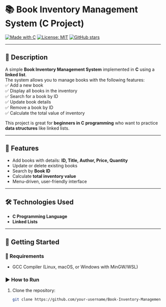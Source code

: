 # 📚 Book Inventory Management System (C Project)

[![Made with C](https://img.shields.io/badge/Made%20with-C-blue.svg)](https://en.wikipedia.org/wiki/C_(programming_language))
[![License: MIT](https://img.shields.io/badge/License-MIT-green.svg)](LICENSE)
[![GitHub stars](https://img.shields.io/github/stars/BALAJI-KURAKU/Book-Inventory-Management-System?style=social)](https://github.com/BALAJI-KURAKU/Book-Inventory-Management-System/stargazers)

---

## 📖 Description
A simple **Book Inventory Management System** implemented in **C** using a **linked list**.  
The system allows you to manage books with the following features:  
✅ Add a new book  
✅ Display all books in the inventory  
✅ Search for a book by ID  
✅ Update book details  
✅ Remove a book by ID  
✅ Calculate the total value of inventory  

This project is great for **beginners in C programming** who want to practice **data structures** like linked lists.

---

## 🚀 Features
- Add books with details: **ID, Title, Author, Price, Quantity**
- Update or delete existing books
- Search by **Book ID**
- Calculate **total inventory value**
- Menu-driven, user-friendly interface

---

## 🛠️ Technologies Used
- **C Programming Language**
- **Linked Lists**

---

## 📌 Getting Started

### 🔧 Requirements
- GCC Compiler (Linux, macOS, or Windows with MinGW/WSL)

### ▶️ How to Run
1. Clone the repository:
   ```bash
   git clone https://github.com/your-username/Book-Inventory-Management-System.git
